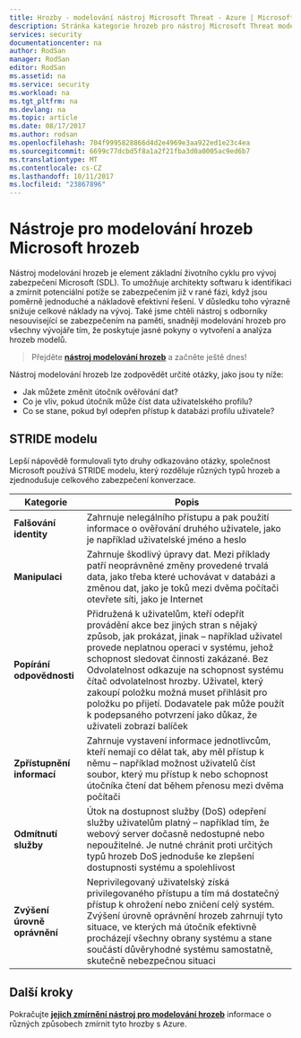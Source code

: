 ```yaml
---
title: Hrozby - modelování nástroj Microsoft Threat - Azure | Microsoft Docs
description: Stránka kategorie hrozeb pro nástroj Microsoft Threat modelování, obsahující kategorie pro všechny vystavené generována hrozeb.
services: security
documentationcenter: na
author: RodSan
manager: RodSan
editor: RodSan
ms.assetid: na
ms.service: security
ms.workload: na
ms.tgt_pltfrm: na
ms.devlang: na
ms.topic: article
ms.date: 08/17/2017
ms.author: rodsan
ms.openlocfilehash: 704f9995828866d4d2e4969e3aa922ed1e23c4ea
ms.sourcegitcommit: 6699c77dcbd5f8a1a2f21fba3d0a0005ac9ed6b7
ms.translationtype: MT
ms.contentlocale: cs-CZ
ms.lasthandoff: 10/11/2017
ms.locfileid: "23867896"
---
```

# <a name="microsoft-threat-modeling-tool-threats"></a>Nástroje pro modelování hrozeb Microsoft hrozeb

Nástroj modelování hrozeb je element základní životního cyklu pro vývoj zabezpečení Microsoft (SDL). To umožňuje architekty softwaru k identifikaci a zmírnit potenciální potíže se zabezpečením již v rané fázi, když jsou poměrně jednoduché a nákladově efektivní řešení. V důsledku toho výrazně snižuje celkové náklady na vývoj. Také jsme chtěli nástroj s odborníky nesouvisející se zabezpečením na paměti, snadněji modelování hrozeb pro všechny vývojáře tím, že poskytuje jasné pokyny o vytvoření a analýza hrozeb modelů.

> Přejděte  **[nástroj modelování hrozeb](./azure-security-threat-modeling-tool.md)**  a začněte ještě dnes!

Nástroj modelování hrozeb lze zodpovědět určité otázky, jako jsou ty níže:

* Jak můžete změnit útočník ověřování dat?
* Co je vliv, pokud útočník může číst data uživatelského profilu?
* Co se stane, pokud byl odepřen přístup k databázi profilu uživatele?

## <a name="stride-model"></a>STRIDE modelu

Lepší nápovědě formulovali tyto druhy odkazováno otázky, společnost Microsoft používá STRIDE modelu, který rozděluje různých typů hrozeb a zjednodušuje celkového zabezpečení konverzace.

| Kategorie | Popis |
| -------- | ----------- |
| **Falšování identity** | Zahrnuje nelegálního přístupu a pak použití informace o ověřování druhého uživatele, jako je například uživatelské jméno a heslo |
| **Manipulaci** | Zahrnuje škodlivý úpravy dat. Mezi příklady patří neoprávněné změny provedené trvalá data, jako třeba které uchovávat v databázi a změnou dat, jako je toků mezi dvěma počítači otevřete síti, jako je Internet |
| **Popírání odpovědnosti** | Přidružená k uživatelům, kteří odepřít provádění akce bez jiných stran s nějaký způsob, jak prokázat, jinak – například uživatel provede neplatnou operaci v systému, jehož schopnost sledovat činnosti zakázané. Bez Odvolatelnost odkazuje na schopnost systému čítač odvolatelnost hrozby. Uživatel, který zakoupí položku možná muset přihlásit pro položku po přijetí. Dodavatele pak může použít k podepsaného potvrzení jako důkaz, že uživateli zobrazí balíček |
| **Zpřístupnění informací** | Zahrnuje vystavení informace jednotlivcům, kteří nemají co dělat tak, aby měl přístup k němu – například možnost uživatelů číst soubor, který mu přístup k nebo schopnost útočníka čtení dat během přenosu mezi dvěma počítači |
| **Odmítnutí služby** | Útok na dostupnost služby (DoS) odepření služby uživatelům platný – například tím, že webový server dočasně nedostupné nebo nepoužitelné. Je nutné chránit proti určitých typů hrozeb DoS jednoduše ke zlepšení dostupnosti systému a spolehlivost |
| **Zvýšení úrovně oprávnění** | Neprivilegovaný uživatelský získá privilegovaného přístupu a tím má dostatečný přístup k ohrožení nebo zničení celý systém. Zvýšení úrovně oprávnění hrozeb zahrnují tyto situace, ve kterých má útočník efektivně procházejí všechny obrany systému a stane součástí důvěryhodné systému samostatně, skutečně nebezpečnou situaci |

## <a name="next-steps"></a>Další kroky

Pokračujte  **[jejich zmírnění nástroj pro modelování hrozeb](./azure-security-threat-modeling-tool-mitigations.md)**  informace o různých způsobech zmírnit tyto hrozby s Azure.